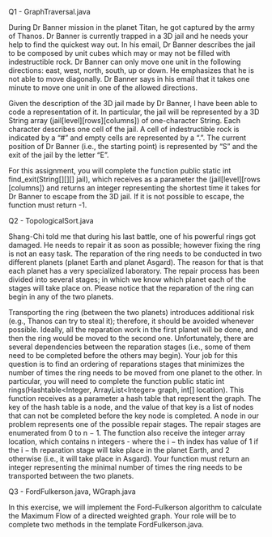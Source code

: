 Q1 - GraphTraversal.java 

During Dr Banner mission in the planet Titan, he got captured by the army of Thanos. Dr Banner is currently trapped in a 3D jail and he needs your help to find the quickest way out. In his email, Dr Banner describes the jail to be composed by unit cubes which may or may not be filled with indestructible rock. Dr Banner can only move one unit in the following directions: east, west, north, south, up or down. He emphasizes that he is not able to move diagonally. Dr Banner says in his email that it takes one minute to move one unit in one of the allowed directions.

Given the description of the 3D jail made by Dr Banner, I have been able to code a representation of it. In particular, the jail will be represented by a 3D String array (jail[level][rows][columns]) of one-character String. Each character describes one cell of the jail. A cell of indestructible rock is indicated by a “#” and empty cells are represented by a “.”. The current position of Dr Banner (i.e., the starting point) is represented by “S” and the exit of the jail by the letter “E”.

For this assignment, you will complete the function public static int find_exit(String[][][] jail), which receives as a parameter the (jail[level][rows [columns]) and returns an integer representing the shortest time it takes for Dr Banner to escape from the 3D jail. If it is not possible to escape, the function must return -1.

Q2 - TopologicalSort.java

Shang-Chi told me that during his last battle, one of his powerful rings got damaged. He needs to repair it as soon as possible; however fixing the ring is not an easy task. The reparation of the ring needs to be conducted in two different planets (planet Earth and planet Asgard). The reason for that is that each planet has a very specialized laboratory. The repair process has been divided into several stages; in which we know which planet each of the stages will take place on. Please notice that the reparation of the ring can begin in any of the two planets.

Transporting the ring (between the two planets) introduces additional risk (e.g., Thanos can try to steal it); therefore, it should be avoided whenever possible. Ideally, all the reparation work in the first planet will be done, and then the ring would be moved to the second one. Unfortunately, there are several dependencies between the reparation stages (i.e., some of them need to be completed before the others may begin). Your job for this question is to find an ordering of reparations stages that minimizes the number of times the ring needs to be moved from one planet to the other. In particular, you will need to complete the function public static int rings(Hashtable<Integer, ArrayList<Integer» graph, int[] location). This function receives as a parameter a hash table that represent the graph. The key of the hash table is a node, and the value of that key is a list of nodes that can not be completed before the key node is completed. A node in our problem represents one of the possible repair stages. The repair stages are enumerated from 0 to n − 1. The function also receive the integer array location, which contains n integers - where the i − th index has value of 1 if the i − th reparation stage will take place in the planet Earth, and 2 otherwise (i.e., it will take place in Asgard). Your function must return an integer representing the minimal number of times the ring needs to be transported between the two planets.

Q3 - FordFulkerson.java, WGraph.java

In this exercise, we will implement the Ford-Fulkerson algorithm to calculate the Maximum Flow of a directed weighted graph. Your role will be to complete two methods in the template FordFulkerson.java.
